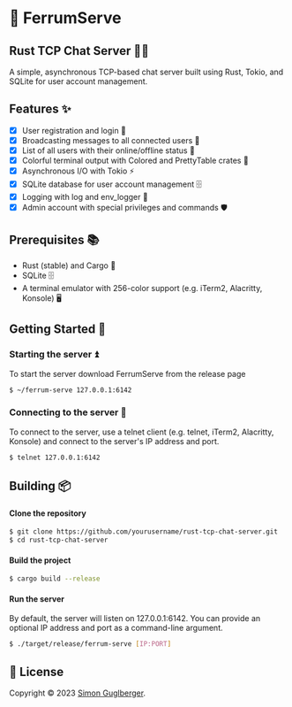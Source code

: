# 📨 FerrumServe
## Rust TCP Chat Server 🦀💬

A simple, asynchronous TCP-based chat server built using Rust, Tokio, and SQLite for user account management.

## Features ✨

- [x] User registration and login 🔐
- [x] Broadcasting messages to all connected users 📡
- [x] List of all users with their online/offline status 👥
- [x] Colorful terminal output with Colored and PrettyTable crates 🌈
- [x] Asynchronous I/O with Tokio ⚡️
- [x] SQLite database for user account management 🗄️
- [x] Logging with log and env_logger 📝
- [x] Admin account with special privileges and commands 🛡️

## Prerequisites 📚

- Rust (stable) and Cargo 🦀
- SQLite 🗄️
- A terminal emulator with 256-color support (e.g. iTerm2, Alacritty, Konsole) 🖥️

## Getting Started 🚀

### Starting the server ⏫

To start the server download FerrumServe from the release page

``` bash
$ ~/ferrum-serve 127.0.0.1:6142
```

### Connecting to the server 📡

To connect to the server, use a telnet client (e.g. telnet, iTerm2, Alacritty, Konsole) and connect to the server's IP address and port.

``` bash
$ telnet 127.0.0.1:6142
```

## Building 📦
#### Clone the repository

``` bash
$ git clone https://github.com/yourusername/rust-tcp-chat-server.git
$ cd rust-tcp-chat-server
```

#### Build the project

``` bash
$ cargo build --release
```

#### Run the server

By default, the server will listen on 127.0.0.1:6142. You can provide an optional IP address and port as a command-line argument.

``` bash
$ ./target/release/ferrum-serve [IP:PORT]
```

## 📝 License

Copyright © 2023 [Simon Guglberger](https://github.com/sxmon17).</br>
</br>

